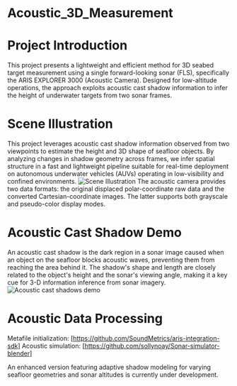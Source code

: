 # Acoustic_3D_Measurement

# Project Introduction
This project presents a lightweight and efficient method for 3D seabed target measurement using a single forward-looking sonar (FLS), specifically the ARIS EXPLORER 3000 (Acoustic Camera). 
Designed for low-altitude operations, the approach exploits acoustic cast shadow information to infer the height of underwater targets from two sonar frames.

# Scene Illustration
This project leverages acoustic cast shadow information observed from two viewpoints to estimate the height and 3D shape of seafloor objects. By analyzing changes in shadow geometry across frames, we infer spatial structure in a fast and lightweight pipeline suitable for real-time deployment on autonomous underwater vehicles (AUVs) operating in low-visibility and confined environments.
![Scene Illustration](https://github.com/user-attachments/assets/9f3f9b57-ca01-46df-801b-2f26085c217b)
The acoustic camera provides two data formats: the original displaced polar-coordinate raw data and the converted Cartesian-coordinate images.
The latter supports both grayscale and pseudo-color display modes.

# Acoustic Cast Shadow Demo
An acoustic cast shadow is the dark region in a sonar image caused when an object on the seafloor blocks acoustic waves, preventing them from reaching the area behind it. 
The shadow's shape and length are closely related to the object's height and the sonar's viewing angle, making it a key cue for 3-D information inference from sonar imagery.
![Acoustic cast shadows demo](https://github.com/user-attachments/assets/d3c3d786-7a46-4db6-b6ee-8371fd49ab1e)


# Acoustic Data Processing
Metafile initialization: [https://github.com/SoundMetrics/aris-integration-sdk]
Acoustic simulation: [https://github.com/sollynoay/Sonar-simulator-blender]

An enhanced version featuring adaptive shadow modeling for varying seafloor geometries and sonar altitudes is currently under development.
